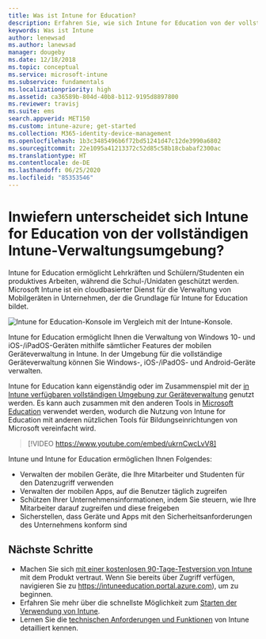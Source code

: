 ```yaml
---
title: Was ist Intune for Education?
description: Erfahren Sie, wie sich Intune for Education von der vollständigen Intune-Verwaltungsumgebung unterscheidet.
keywords: Was ist Intune
author: lenewsad
ms.author: lanewsad
manager: dougeby
ms.date: 12/18/2018
ms.topic: conceptual
ms.service: microsoft-intune
ms.subservice: fundamentals
ms.localizationpriority: high
ms.assetid: ca36589b-804d-40b8-b112-9195d8897800
ms.reviewer: travisj
ms.suite: ems
search.appverid: MET150
ms.custom: intune-azure; get-started
ms.collection: M365-identity-device-management
ms.openlocfilehash: 1b3c3485496b6f72bd51241d47c12de3990a6802
ms.sourcegitcommit: 22e1095a41213372c52d85c58b18cbabaf2300ac
ms.translationtype: HT
ms.contentlocale: de-DE
ms.lasthandoff: 06/25/2020
ms.locfileid: "85353546"
---
```

# <a name="how-is-intune-for-education-different-from-the-full-device-management-experience-in-intune"></a>Inwiefern unterscheidet sich Intune for Education von der vollständigen Intune-Verwaltungsumgebung?

Intune for Education ermöglicht Lehrkräften und Schülern/Studenten ein produktives Arbeiten, während die Schul-/Unidaten geschützt werden. Microsoft Intune ist ein cloudbasierter Dienst für die Verwaltung von Mobilgeräten in Unternehmen, der die Grundlage für Intune for Education bildet.

![Intune for Education-Konsole im Vergleich mit der Intune-Konsole.](./media/introduction-intune-education/intune-azure-vs-intuneEDU.png)

Intune for Education ermöglicht Ihnen die Verwaltung von Windows 10- und iOS-/iPadOS-Geräten mithilfe sämtlicher Features der mobilen Geräteverwaltung in Intune. In der Umgebung für die vollständige Geräteverwaltung können Sie Windows-, iOS-/iPadOS- und Android-Geräte verwalten. 

Intune for Education kann eigenständig oder im Zusammenspiel mit der [in Intune verfügbaren vollständigen Umgebung zur Geräteverwaltung](what-is-intune.md) genutzt werden. Es kann auch zusammen mit den anderen Tools in [Microsoft Education](https://microsoft.com/education) verwendet werden, wodurch die Nutzung von Intune for Education mit anderen nützlichen Tools für Bildungseinrichtungen von Microsoft vereinfacht wird.  

> [!VIDEO https://www.youtube.com/embed/ukrnCwcLvV8]

Intune und Intune for Education ermöglichen Ihnen Folgendes:
* Verwalten der mobilen Geräte, die Ihre Mitarbeiter und Studenten für den Datenzugriff verwenden
* Verwalten der mobilen Apps, auf die Benutzer täglich zugreifen
* Schützen Ihrer Unternehmensinformationen, indem Sie steuern, wie Ihre Mitarbeiter darauf zugreifen und diese freigeben
* Sicherstellen, dass Geräte und Apps mit den Sicherheitsanforderungen des Unternehmens konform sind

## <a name="next-steps"></a>Nächste Schritte
* Machen Sie sich [mit einer kostenlosen 90-Tage-Testversion von Intune](https://signup.microsoft.com/Signup?OfferId=5eec053c-cc40-4cd5-a06a-ea8d75cf2686&ali=1) mit dem Produkt vertraut. Wenn Sie bereits über Zugriff verfügen, navigieren Sie zu https://intuneeducation.portal.azure.com), um zu beginnen.
* Erfahren Sie mehr über die schnellste Möglichkeit zum [Starten der Verwendung von Intune](/intune-education/what-is-express-configuration).
* Lernen Sie die [technischen Anforderungen und Funktionen](/intune/supported-devices-browsers) von Intune detailliert kennen.
